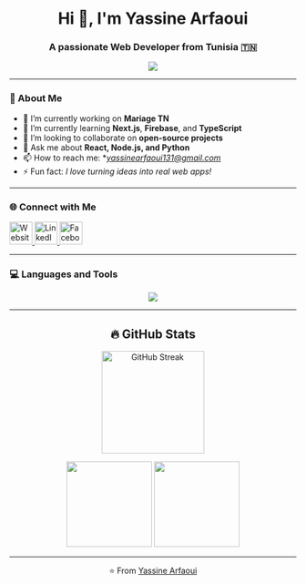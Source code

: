<!-- Profile Header -->
<h1 align="center">Hi 👋, I'm Yassine Arfaoui</h1>
<h3 align="center">A passionate Web Developer from Tunisia 🇹🇳</h3>

<!-- Typing SVG -->
<p align="center">
  <a href="https://github.com/arfaoui-yassine">
    <img src="https://readme-typing-svg.demolab.com?font=Outfit&size=22&duration=3500&pause=1000&color=6558D3&center=true&vCenter=true&width=500&lines=FullStack+Developer;React+%7C+Node.js+%7C+MySQL;Always+learning+new+things!">
  </a>
</p>

---

### 🧠 About Me
- 🔭 I’m currently working on **Mariage TN**
- 🌱 I’m currently learning **Next.js**, **Firebase**, and **TypeScript**
- 👯 I’m looking to collaborate on **open-source projects**
- 💬 Ask me about **React, Node.js, and Python**
- 📫 How to reach me: **yassinearfaoui131@gmail.com*
- ⚡ Fun fact: *I love turning ideas into real web apps!*

---

### 🌐 Connect with Me
<p align="left">
  <a href="https://yassinearfaoui.me" target="_blank">
  <img src="https://img.icons8.com/fluency/48/domain.png" height="40" alt="Website"/>
</a>
<a href="https://www.linkedin.com/in/arfaoui-yassine-653897344" target="_blank">
  <img src="https://skillicons.dev/icons?i=linkedin" height="40" alt="LinkedIn"/>
</a>
<a href="https://www.facebook.com/yassine.arfaoui.925" target="_blank">
  <img src="https://img.icons8.com/fluency/48/facebook-new.png" height="40" alt="Facebook"/>
</a>


  
</p>

---

### 💻 Languages and Tools
<p align="center">
  <img src="https://skillicons.dev/icons?i=html,css,js,ts,react,nextjs,nodejs,express,mysql,mongodb,tailwind,git,github,figma,linux,python" />
</p>

---

<h2 align="center">🔥 GitHub Stats</h2>
<p align="center">
  <img src="https://streak-stats.demolab.com?user=arfaoui-yassine&theme=tokyonight&hide_border=true&date_format=j%20M%5B%20Y%5D" alt="GitHub Streak" height="180" />
</p>
<p align="center">
  <img src="https://github-readme-stats.vercel.app/api?username=arfaoui-yassine&show_icons=true&theme=tokyonight&hide_border=true&rank_icon=github&hide_title=true&line_height=24" height="150" />
  <img src="https://github-readme-stats.vercel.app/api/top-langs/?username=arfaoui-yassine&layout=compact&theme=tokyonight&hide_border=true&langs_count=6&hide_title=true" height="150" />
</p>



---

<p align="center">⭐️ From <a href="https://github.com/arfaoui-yassine">Yassine Arfaoui</a></p>
